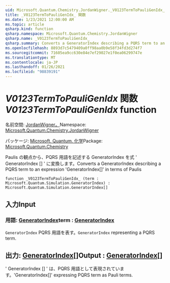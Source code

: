 ```yaml
---
uid: Microsoft.Quantum.Chemistry.JordanWigner._V0123TermToPauliGenIdx_
title: _V0123TermToPauliGenIdx_ 関数
ms.date: 1/23/2021 12:00:00 AM
ms.topic: article
qsharp.kind: function
qsharp.namespace: Microsoft.Quantum.Chemistry.JordanWigner
qsharp.name: _V0123TermToPauliGenIdx_
qsharp.summary: Converts a GeneratorIndex describing a PQRS term to an expression 'GeneratorIndex[]' in terms of Paulis
ms.openlocfilehash: 8893d7c5479409a0ff98aa0b9e58f34fd3d274f7
ms.sourcegitcommit: 71605ea9cc630e84e7ef29027e1f0ea06299747e
ms.translationtype: MT
ms.contentlocale: ja-JP
ms.lasthandoff: 01/26/2021
ms.locfileid: "98839191"
---
```

# <a name="_v0123termtopauligenidx_-function"></a><span data-ttu-id="2892d-102">_V0123TermToPauliGenIdx_ 関数</span><span class="sxs-lookup"><span data-stu-id="2892d-102">_V0123TermToPauliGenIdx_ function</span></span>

<span data-ttu-id="2892d-103">名前空間: [JordanWigner。](xref:Microsoft.Quantum.Chemistry.JordanWigner)</span><span class="sxs-lookup"><span data-stu-id="2892d-103">Namespace: [Microsoft.Quantum.Chemistry.JordanWigner](xref:Microsoft.Quantum.Chemistry.JordanWigner)</span></span>

<span data-ttu-id="2892d-104">パッケージ: [Microsoft. Quantum. 化学](https://nuget.org/packages/Microsoft.Quantum.Chemistry)</span><span class="sxs-lookup"><span data-stu-id="2892d-104">Package: [Microsoft.Quantum.Chemistry](https://nuget.org/packages/Microsoft.Quantum.Chemistry)</span></span>


<span data-ttu-id="2892d-105">Paulis の観点から、PQRS 用語を記述する GeneratorIndex を式 ' GeneratorIndex [] ' に変換します。</span><span class="sxs-lookup"><span data-stu-id="2892d-105">Converts a GeneratorIndex describing a PQRS term to an expression 'GeneratorIndex[]' in terms of Paulis</span></span>

```qsharp
function _V0123TermToPauliGenIdx_ (term : Microsoft.Quantum.Simulation.GeneratorIndex) : Microsoft.Quantum.Simulation.GeneratorIndex[]
```


## <a name="input"></a><span data-ttu-id="2892d-106">入力</span><span class="sxs-lookup"><span data-stu-id="2892d-106">Input</span></span>

### <a name="term--generatorindex"></a><span data-ttu-id="2892d-107">用語: [GeneratorIndex](xref:Microsoft.Quantum.Simulation.GeneratorIndex)</span><span class="sxs-lookup"><span data-stu-id="2892d-107">term : [GeneratorIndex](xref:Microsoft.Quantum.Simulation.GeneratorIndex)</span></span>

<span data-ttu-id="2892d-108">`GeneratorIndex` PQRS 用語を表す。</span><span class="sxs-lookup"><span data-stu-id="2892d-108">`GeneratorIndex` representing a PQRS term.</span></span>



## <a name="output--generatorindex"></a><span data-ttu-id="2892d-109">出力: [GeneratorIndex](xref:Microsoft.Quantum.Simulation.GeneratorIndex)[]</span><span class="sxs-lookup"><span data-stu-id="2892d-109">Output : [GeneratorIndex](xref:Microsoft.Quantum.Simulation.GeneratorIndex)[]</span></span>

<span data-ttu-id="2892d-110">' GeneratorIndex [] ' は、PQRS 用語として表現されています。</span><span class="sxs-lookup"><span data-stu-id="2892d-110">'GeneratorIndex[]' expressing PQRS term as Pauli terms.</span></span>